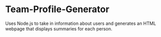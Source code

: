 # Team-Profile-Generator
Uses Node.js to take in information about users and generates an HTML webpage that displays summaries for each person.
